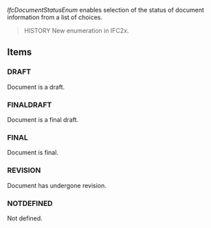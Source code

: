 _IfcDocumentStatusEnum_ enables selection of the status of document information from a list of choices.

<!-- end of short definition -->


> HISTORY New enumeration in IFC2x.

## Items

### DRAFT
Document is a draft.

### FINALDRAFT
Document is a final draft.

### FINAL
Document is final.

### REVISION
Document has undergone revision.

### NOTDEFINED
Not defined.

